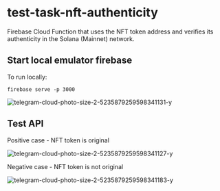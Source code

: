 # test-task-nft-authenticity

Firebase Cloud Function that uses the NFT token address and verifies its authenticity in the Solana (Mainnet) network.

## Start local emulator firebase

To run locally:

```
firebase serve -p 3000
```

![telegram-cloud-photo-size-2-5235879259598341131-y](https://user-images.githubusercontent.com/43143943/188335534-9032088e-9fda-4c3d-a4be-936705598626.jpg)

## Test API

Positive case - NFT token is original

![telegram-cloud-photo-size-2-5235879259598341127-y](https://user-images.githubusercontent.com/43143943/188335511-d62455a8-62bc-43b1-bc84-41036e40d2f7.jpg)

Negative case - NFT token is not original

![telegram-cloud-photo-size-2-5235879259598341183-y](https://user-images.githubusercontent.com/43143943/188335709-67d9ca19-fe21-4c29-8181-78bd860c42d3.jpg)
